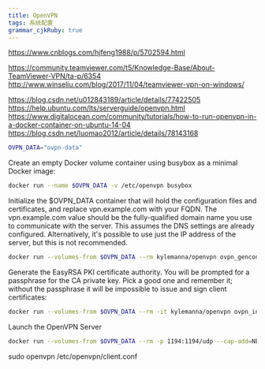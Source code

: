 ```yaml
---
title: OpenVPN
tags: 系统配置
grammar_cjkRuby: true
---
```

https://www.cnblogs.com/hjfeng1988/p/5702594.html


https://community.teamviewer.com/t5/Knowledge-Base/About-TeamViewer-VPN/ta-p/6354
http://www.winseliu.com/blog/2017/11/04/teamviewer-vpn-on-windows/

https://blog.csdn.net/u012843189/article/details/77422505
https://help.ubuntu.com/lts/serverguide/openvpn.html
https://www.digitalocean.com/community/tutorials/how-to-run-openvpn-in-a-docker-container-on-ubuntu-14-04
https://blog.csdn.net/luomao2012/article/details/78143168
```sh
OVPN_DATA="ovpn-data"
```
Create an empty Docker volume container using busybox as a minimal Docker image:
```sh
docker run --name $OVPN_DATA -v /etc/openvpn busybox
```
Initialize the $OVPN_DATA container that will hold the configuration files and certificates, and replace vpn.example.com with your FQDN. The vpn.example.com value should be the fully-qualified domain name you use to communicate with the server. This assumes the DNS settings are already configured. Alternatively, it's possible to use just the IP address of the server, but this is not recommended.
```sh
docker run --volumes-from $OVPN_DATA --rm kylemanna/openvpn ovpn_genconfig -u udp://192.168.3.2:1194
```
Generate the EasyRSA PKI certificate authority. You will be prompted for a passphrase for the CA private key. Pick a good one and remember it; without the passphrase it will be impossible to issue and sign client certificates:
```sh
docker run --volumes-from $OVPN_DATA --rm -it kylemanna/openvpn ovpn_initpki
```
Launch the OpenVPN Server
```sh
docker run --volumes-from $OVPN_DATA --rm -p 1194:1194/udp --cap-add=NET_ADMIN kylemanna/openvpn
```

 sudo openvpn /etc/openvpn/client.conf
